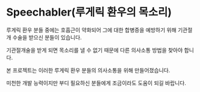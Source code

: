 # Speechabler(루게릭 환우의 목소리)
루게릭 환우 분들 중에는 호흡근이 약화되어 그에 대한 합병증을 예방하기 위해 기관절개 수술을 받으신 분들이 있습니다.

기관절개술을 받게 되면 목소리를 낼 수 없기 때문에 다른 의사소통 방법을 찾아야 합니다.

본 프로젝트는 이러한 루게릭 환우 분들의 의사소통을 위해 만들어졌습니다.

미천한 개발 능력이지만 부디 필요하신 분들에게 조금이라도 도움이 되길 바랍니다.
